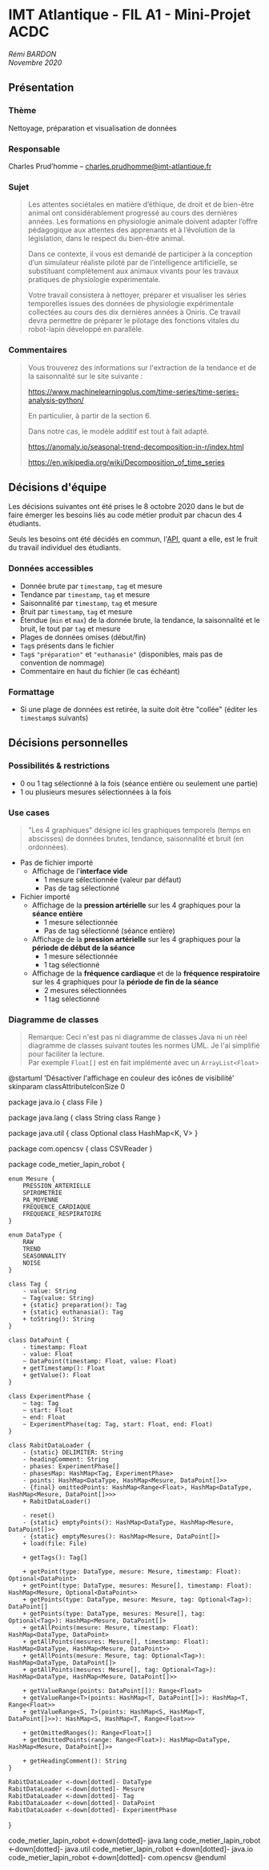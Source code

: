 # IMT Atlantique - FIL A1 - Mini-Projet ACDC

*Rémi BARDON*  
*Novembre 2020*

## Présentation

### Thème

Nettoyage, préparation et visualisation de données

### Responsable

Charles Prud’homme – <charles.prudhomme@imt-atlantique.fr>

### Sujet

> Les attentes sociétales en matière d’éthique, de droit et de bien-être animal ont considérablement progressé au cours des dernières années. Les formations en physiologie animale doivent adapter l’offre pédagogique aux attentes des apprenants et à l’évolution de la législation, dans le respect du bien-être animal.
>
> Dans ce contexte, il vous est demandé de participer à la conception d’un simulateur réaliste piloté par de l’intelligence artificielle, se substituant complètement aux animaux vivants pour les travaux pratiques de physiologie expérimentale.
>
> Votre travail consistera à nettoyer, préparer et visualiser les séries temporelles issues des données de physiologie expérimentale collectées au cours des dix dernières années à Oniris. Ce travail devra permettre de préparer le pilotage des fonctions vitales du robot-lapin développé en parallèle.

### Commentaires

> Vous trouverez des informations sur l'extraction de la tendance et de la saisonnalité sur le site suivante :
>
> <https://www.machinelearningplus.com/time-series/time-series-analysis-python/>
>
> En particulier, à partir de la section 6.
>
> Dans notre cas, le modèle additif est tout à fait adapté.
>
> <https://anomaly.io/seasonal-trend-decomposition-in-r/index.html>
>
> <https://en.wikipedia.org/wiki/Decomposition_of_time_series>

## Décisions d'équipe

Les décisions suivantes ont été prises le 8 octobre 2020 dans le but de faire émerger les besoins liés au code métier produit par chacun des 4 étudiants.

Seuls les besoins ont été décidés en commun, l'[API](https://en.wikipedia.org/wiki/API), quant a elle, est le fruit du travail individuel des étudiants.

### Données accessibles

- Donnée brute par `timestamp`, `tag` et mesure
- Tendance par `timestamp`, `tag` et mesure
- Saisonnalité par `timestamp`, `tag` et mesure
- Bruit par `timestamp`, `tag` et mesure
- Étendue (`min` et `max`) de la donnée brute, la tendance, la saisonnalité et le bruit, le tout par `tag` et mesure
- Plages de données omises (début/fin)
- `Tag`s présents dans le fichier
- `Tag`s `"préparation"` et `"euthanasie"` (disponibles, mais pas de convention de nommage)
- Commentaire en haut du fichier (le cas échéant)

### Formattage

- Si une plage de données est retirée, la suite doit être "collée" (éditer les `timestamp`s suivants)

## Décisions personnelles

### Possibilités & restrictions

- 0 ou 1 tag sélectionné à la fois (séance entière ou seulement une partie)
- 1 ou plusieurs mesures sélectionnées à la fois

### Use cases

> "Les 4 graphiques" désigne ici les graphiques temporels (temps en abscisses) de données brutes, tendance, saisonnalité et bruit (en ordonnées).

- Pas de fichier importé
  - Affichage de l'**interface vide**
    - 1 mesure sélectionnée (valeur par défaut)
    - Pas de tag sélectionné
- Fichier importé
  - Affichage de la **pression artérielle** sur les 4 graphiques pour la **séance entière**
    - 1 mesure sélectionnée
    - Pas de tag sélectionné (séance entière)
  - Affichage de la **pression artérielle** sur les 4 graphiques pour la **période de début de la séance**
    - 1 mesure sélectionnée
    - 1 tag sélectionné
  - Affichage de la **fréquence cardiaque** et de la **fréquence respiratoire** sur les 4 graphiques pour la **période de fin de la séance**
    - 2 mesures sélectionnées
    - 1 tag sélectionné

### Diagramme de classes

> Remarque: Ceci n'est pas ni diagramme de classes Java ni un réel diagramme de classes suivant toutes les normes UML. Je l'ai simplifié pour faciliter la lecture.  
> Par exemple `Float[]` est en fait implémenté avec un `ArrayList<Float>`

@startuml
'Désactiver l'affichage en couleur des icônes de visibilité'
skinparam classAttributeIconSize 0

package java.io {
    class File
}

package java.lang {
    class String
    class Range<T>
}

package java.util {
    class Optional<T>
    class HashMap<K, V>
}

package com.opencsv {
    class CSVReader
}

package code_metier_lapin_robot {

    enum Mesure {
        PRESSION_ARTERIELLE
        SPIROMETRIE
        PA_MOYENNE
        FREQUENCE_CARDIAQUE
        FREQUENCE_RESPIRATOIRE
    }

    enum DataType {
        RAW
        TREND
        SEASONNALITY
        NOISE
    }

    class Tag {
        - value: String
        ~ Tag(value: String)
        + {static} preparation(): Tag
        + {static} euthanasia(): Tag
        + toString(): String
    }

    class DataPoint {
        - timestamp: Float
        - value: Float
        ~ DataPoint(timestamp: Float, value: Float)
        + getTimestamp(): Float
        + getValue(): Float
    }

    class ExperimentPhase {
        ~ tag: Tag
        ~ start: Float
        ~ end: Float
        ~ ExperimentPhase(tag: Tag, start: Float, end: Float)
    }

    class RabitDataLoader {
        - {static} DELIMITER: String
        - headingComment: String
        - phases: ExperimentPhase[]
        - phasesMap: HashMap<Tag, ExperimentPhase>
        - points: HashMap<DataType, HashMap<Mesure, DataPoint[]>>
        - {final} omittedPoints: HashMap<Range<Float>, HashMap<DataType, HashMap<Mesure, DataPoint[]>>>
        + RabitDataLoader()

        - reset()
        - {static} emptyPoints(): HashMap<DataType, HashMap<Mesure, DataPoint[]>>
        - {static} emptyMesures(): HashMap<Mesure, DataPoint[]>
        + load(file: File)

        + getTags(): Tag[]

        + getPoint(type: DataType, mesure: Mesure, timestamp: Float): Optional<DataPoint>
        + getPoint(type: DataType, mesures: Mesure[], timestamp: Float): HashMap<Mesure, Optional<DataPoint>>
        + getPoints(type: DataType, mesure: Mesure, tag: Optional<Tag>): DataPoint[]
        + getPoints(type: DataType, mesures: Mesure[], tag: Optional<Tag>): HashMap<Mesure, DataPoint[]>
        + getAllPoints(mesure: Mesure, timestamp: Float): HashMap<DataType, DataPoint>
        + getAllPoints(mesures: Mesure[], timestamp: Float): HashMap<DataType, HashMap<Mesure, DataPoint>>
        + getAllPoints(mesure: Mesure, tag: Optional<Tag>): HashMap<DataType, DataPoint[]>
        + getAllPoints(mesures: Mesure[], tag: Optional<Tag>): HashMap<DataType, HashMap<Mesure, DataPoint[]>>

        + getValueRange(points: DataPoint[]): Range<Float>
        + getValueRange<T>(points: HashMap<T, DataPoint[]>): HashMap<T, Range<Float>>
        + getValueRange<S, T>(points: HashMap<S, HashMap<T, DataPoint[]>>): HashMap<S, HashMap<T, Range<Float>>>

        + getOmittedRanges(): Range<Float>[]
        + getOmittedPoints(range: Range<Float>): HashMap<DataType, HashMap<Mesure, DataPoint[]>>

        + getHeadingComment(): String
    }

    RabitDataLoader <-down[dotted]- DataType
    RabitDataLoader <-down[dotted]- Mesure
    RabitDataLoader <-down[dotted]- Tag
    RabitDataLoader <-down[dotted]- DataPoint
    RabitDataLoader <-down[dotted]- ExperimentPhase

}

code_metier_lapin_robot <-down[dotted]- java.lang
code_metier_lapin_robot <-down[dotted]- java.util
code_metier_lapin_robot <-down[dotted]- java.io
code_metier_lapin_robot <-down[dotted]- com.opencsv
@enduml
